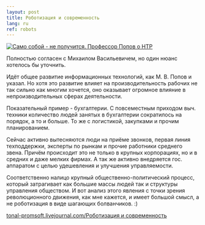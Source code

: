 ```yaml
---
layout: post
title: Роботизация и современность
lang: ru
ref: robots
---
```


[![Само собой - не получится. Профессор Попов о НТР](https://img.youtube.com/vi/M8siM64HEng/0.jpg)](https://www.youtube.com/watch?v=M8siM64HEng)

Полностью согласен с Михаилом Васильевичем, но один нюанс хотелось бы уточнить.</p><p>Идёт общее развитие информационных технологий, как М. В. Попов и указал. Но хотя это развитие влияет на производительность рабочих не так сильно как многим хочется, оно оказывает огромное влияние в непроизводительных сферах деятельности.

Показательный пример - бухгалтерии. С повсеместным приходом выч. техники количество людей занятых в бухгалтерии сократилось на порядок, а то и больше. То же с логистикой, закупками и прочим планированием.

Сейчас активно вытесняются люди на приёме звонков, первая линия техподдержки, эксперты по рынкам и прочие работники среднего звена. Причём происходит это не только в крупных корпорациях, но и в средних и даже мелких фирмах. А так же активно внедряется гос. аппаратом с целью удешевления и улучшения управляемости.

Соответственно налицо крупный общественно-политический процесс, который затрагивает как большие массы людей так и структуры управления обществом. И вот анализ этого явления с точки зрения революционного движения, как мне кажется, и имеет большой смысл, а не роботизация в виде шагающих болванчиков. :)

[tonal-promsoft.livejournal.com/Роботизация и современность](http://tonal-promsoft.livejournal.com/17131.html)